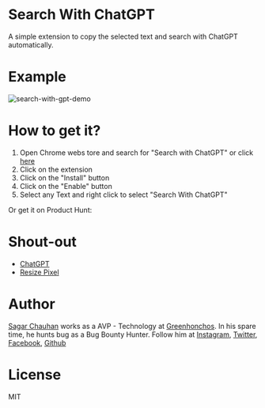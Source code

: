 # Search With ChatGPT

A simple extension to copy the selected text and search with ChatGPT automatically.

# Example

![search-with-gpt-demo](https://github.com/user-attachments/assets/cee2ac4c-b0a5-404e-92c8-8c3163879cee)


# How to get it?

1. Open Chrome webs tore and search for "Search with ChatGPT" or click [here](https://chrome.google.com/webstore/detail/bypass/kkofljmpfaanangehehmbkkmbgjjlgja)
2. Click on the extension
3. Click on the "Install" button
4. Click on the "Enable" button
5. Select any Text and right click to select "Search With ChatGPT"

Or get it on Product Hunt:

[//]: # (<a href="https://www.producthunt.com/posts/bypass-paywall?utm_source=badge-featured&utm_medium=badge&utm_souce=badge-bypass-paywall" target="_blank"><img src="https://api.producthunt.com/widgets/embed-image/v1/featured.svg?post_id=322428&theme=dark" alt="Bypass Paywall - Down with the walls | Product Hunt" style="width: 250px; height: 54px;" width="250" height="54" /></a>)

# Shout-out

- [ChatGPT](https://chatgpt.com/)
- [Resize Pixel](https://www.resizepixel.com)

# Author

[Sagar Chauhan](https://twitter.com/sagarchauhan005) works as a AVP - Technology at [Greenhonchos](https://www.greenhonchos.com).
In his spare time, he hunts bug as a Bug Bounty Hunter.
Follow him at [Instagram](https://www.instagram.com/sagarchauhan005/), [Twitter](https://twitter.com/sagarchauhan005),  [Facebook](https://facebook.com/sagar.chauhan3),
[Github](https://github.com/sagarchauhan005)

# License
MIT

